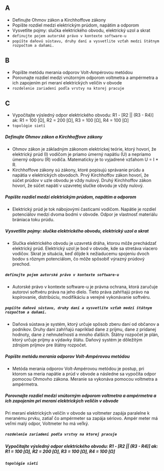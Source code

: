 ## A
- Definujte Ohmov zákon a Kirchhoffove zákony
- Popíšte rozdiel medzi elektrickým prúdom, napätím a odporom
- Vysvetlite pojmy: slučka elektrického obvodu, elektrický uzol a skrat
- `definujte pojem autorské právo v kontexte software-u`
- `popíšte daňovú sústavu, druhy daní a vysvetlite vzťah medzi štátnym rozpočtom a daňami.`
## B
- Popíšte metódu merania odporov Volt-Ampérovou metódou
- Porovnajte rozdiel medzi vnútorným odporom voltmetra a ampérmetra a ich zapojením pri meraní elektrických veličín v obvode
- `rozdelenie zariadení podľa vrstvy na ktorej pracuje`
## C
- Vypočítajte výsledný odpor elektrického obvodu: R1 - \[R2 || (R3 - R4)] ak: R1 = 100 \[Ω], R2 = 200 \[Ω], R3 = 100 \[Ω], R4 = 100 \[Ω]
- `topológie sietí`


##### Definujte Ohmov zákon a Kirchhoffove zákony
- Ohmov zákon je základným zákonom elektrickej teórie, ktorý hovorí, že elektrický prúd (I) vodičom je priamo úmerný napätiu (U) a nepriamo úmerný odporu (R) vodiča. Matematicky je to vyjadrené vzťahom U = I * R.
- Kirchhoffove zákony sú zákony, ktoré popisujú správanie prúdu a napätia v elektrických obvodoch. Prvý Kirchhoffov zákon hovorí, že súčet prúdov v uzle obvodu je vždy nulový. Druhý Kirchhoffov zákon hovorí, že súčet napätí v uzavretej slučke obvodu je vždy nulový.
##### Popíšte rozdiel medzi elektrickým prúdom, napätím a odporom
- Elektrický prúd je tok nábojovými časticami vodičom. Napätie je rozdiel potenciálov medzi dvoma bodmi v obvode. Odpor je vlastnosť materiálu brániaca toku prúdu.
##### Vysvetlite pojmy: slučka elektrického obvodu, elektrický uzol a skrat
- Slučka elektrického obvodu je uzavretá dráha, ktorou môže prechádzať elektrický prúd. Elektrický uzol je bod v obvode, kde sa stretáva viacero vodičov. Skrat je situácia, keď dôjde k nežiaducemu spojeniu dvoch bodov s rôznym potenciálom, čo môže spôsobiť výrazný prúdový prechod.
##### `definujte pojem autorské právo v kontexte software-u`
- Autorské právo v kontexte software-u je právna ochrana, ktorá zaručuje autorovi softvéru práva na jeho dielo. Tieto práva zahŕňajú právo na kopírovanie, distribúciu, modifikáciu a verejné vykonávanie softvéru.
##### `popíšte daňovú sústavu, druhy daní a vysvetlite vzťah medzi štátnym rozpočtom a daňami.`
- Daňová sústava je systém, ktorý určuje spôsob zberu daní od občanov a podnikov. Druhy daní zahŕňajú napríklad dane z príjmu, dane z pridanej hodnoty, dane z nehnuteľností a mnoho ďalších. Štátny rozpočet je plán, ktorý určuje príjmy a výdavky štátu. Daňový systém je dôležitým zdrojom príjmov pre štátny rozpočet.
##### Popíšte metódu merania odporov Volt-Ampérovou metódou
 - Metóda merania odporov Volt-Ampérovou metódou je postup, pri ktorom sa meria napätie a prúd v obvode a následne sa vypočíta odpor pomocou Ohmovho zákona. Meranie sa vykonáva pomocou voltmetra a ampérmetra.
##### Porovnajte rozdiel medzi vnútorným odporom voltmetra a ampérmetra a ich zapojením pri meraní elektrických veličín v obvode

 Pri meraní elektrických veličín v obvode sa voltmeter zapája paralelne k meranému prvku, zatiaľ čo ampérmeter sa zapája sériovo. Ampér meter má veľmi malý odpor, Voltmeter ho má veľký.
##### `rozdelenie zariadení podľa vrstvy na ktorej pracuje`

##### Vypočítajte výsledný odpor elektrického obvodu: R1 - \[R2 || (R3 - R4)] ak: R1 = 100 \[Ω], R2 = 200 \[Ω], R3 = 100 \[Ω], R4 = 100 \[Ω]
##### `topológie sietí`
